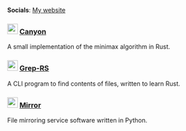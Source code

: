 **Socials**: [My website](https://raaff.dev)

### <img src="https://skillicons.dev/icons?i=rust" width="24" height="24"> [Canyon](https://github.com/matthewraaff/canyon)
A small implementation of the minimax algorithm in Rust.

### <img src="https://skillicons.dev/icons?i=rust" width="24" height="24"> [Grep-RS](https://github.com/matthewraaff/grep-rs)
A CLI program to find contents of files, written to learn Rust.

### <img src="https://skillicons.dev/icons?i=py" width="24" height="24"> [Mirror](https://github.com/matthewraaff/mirror)
File mirroring service software written in Python.

